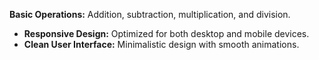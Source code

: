 **Basic Operations:** Addition, subtraction, multiplication, and division.
- **Responsive Design:** Optimized for both desktop and mobile devices.
- **Clean User Interface:** Minimalistic design with smooth animations.
